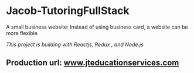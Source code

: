 # Jacob-TutoringFullStack

A small business website: Instead of using business card, a website can be more flexible

*This project is building with Reactjs, Redux , and Node.js*

## Production url: www.jteducationservices.com

